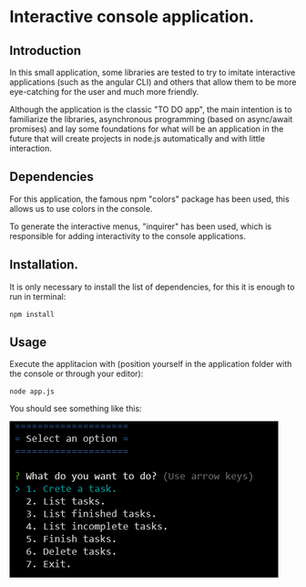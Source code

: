 # Interactive console application.

## Introduction

In this small application, some libraries are tested to try to imitate interactive applications (such as the angular CLI) and others that allow them to be more eye-catching for the user and much more friendly.

Although the application is the classic "TO DO app", the main intention is to familiarize the libraries, asynchronous programming (based on async/await promises) and lay some foundations for what will be an application in the future that will create projects in node.js automatically and with little interaction.

## Dependencies
For this application, the famous npm "colors" package has been used, this allows us to use colors in the console.

To generate the interactive menus, "inquirer" has been used, which is responsible for adding interactivity to the console applications.

## Installation.

It is only necessary to install the list of dependencies, for this it is enough to run in terminal:

```
npm install
```

## Usage

Execute the applitacion with (position yourself in the application folder with the console or through your editor):

```
node app.js

```
You should see something like this:

![Interactive menu image](images/image01.png)




